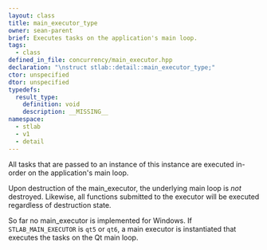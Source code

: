 ```yaml
---
layout: class
title: main_executor_type
owner: sean-parent
brief: Executes tasks on the application's main loop.
tags:
  - class
defined_in_file: concurrency/main_executor.hpp
declaration: "\nstruct stlab::detail::main_executor_type;"
ctor: unspecified
dtor: unspecified
typedefs:
  result_type:
    definition: void
    description: __MISSING__
namespace:
  - stlab
  - v1
  - detail
---
```


All tasks that are passed to an instance of this instance are executed in-order on the application's main loop.

Upon destruction of the main_executor, the underlying main loop is _not_ destroyed. Likewise, all functions submitted to the executor will be executed regardless of destruction state.

So far no main_executor is implemented for Windows. If `STLAB_MAIN_EXECUTOR` is `qt5` or `qt6`, a main executor is instantiated that executes the tasks on the Qt main loop.